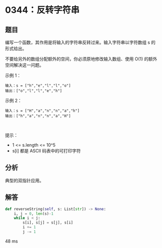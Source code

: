 # 0344：反转字符串



## 题目
编写一个函数，其作用是将输入的字符串反转过来。输入字符串以字符数组 s 的形式给出。

不要给另外的数组分配额外的空间，你必须原地修改输入数组、使用 O(1) 的额外空间解决这一问题。


示例 1：

	输入：s = ["h","e","l","l","o"]
	输出：["o","l","l","e","h"]

示例 2：

	输入：s = ["H","a","n","n","a","h"]
	输出：["h","a","n","n","a","H"]
 

提示：
- 1 <= s.length <= 10^5
- s[i] 都是 ASCII 码表中的可打印字符


## 分析

典型的双指针应用。

## 解答

```python
def reverseString(self, s: List[str]) -> None:
	i, j = 0, len(s)-1
	while i < j:
		s[i], s[j] = s[j], s[i]
		i += 1
		j -= 1
```
48 ms

